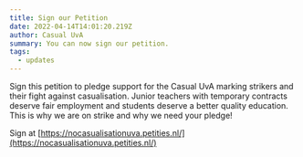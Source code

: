 ```yaml
---
title: Sign our Petition
date: 2022-04-14T14:01:20.219Z
author: Casual UvA
summary: You can now sign our petition.
tags:
  - updates
---
```

Sign this petition to pledge support for the Casual UvA marking strikers and their fight against casualisation. Junior teachers with temporary contracts deserve fair employment and students deserve a better quality education. This is why we are on strike and why we need your pledge!

Sign at [https://nocasualisationuva.petities.nl/](https://nocasualisationuva.petities.nl/)